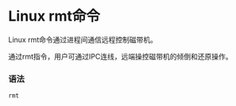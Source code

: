 
# Linux rmt命令



Linux rmt命令通过进程间通信远程控制磁带机。

通过rmt指令，用户可通过IPC连线，远端操控磁带机的倾倒和还原操作。

### 语法

```
rmt
```



